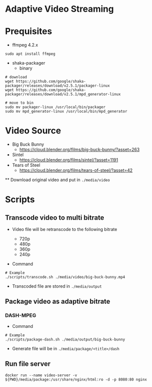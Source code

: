 # Adaptive Video Streaming

# Prequisites
- ffmpeg 4.2.x
```
sudo apt install ffmpeg
```
- shaka-packager
    - binary
```
# download
wget https://github.com/google/shaka-packager/releases/download/v2.5.1/packager-linux
wget https://github.com/google/shaka-packager/releases/download/v2.5.1/mpd_generator-linux

# move to bin
sudo mv packager-linux /usr/local/bin/packager
sudo mv mpd_generator-linux /usr/local/bin/mpd_generator
```

# Video Source
- Big Buck Bunny
    - https://cloud.blender.org/films/big-buck-bunny/?asset=263
- Sintel
    - https://cloud.blender.org/films/sintel/?asset=1191
- Tears of Steel
    - https://cloud.blender.org/films/tears-of-steel/?asset=42

** Download original video and put in `./media/video`

# Scripts
## Transcode video to multi bitrate
- Video file will be retranscode to the following bitrate
    - 720p
    - 480p
    - 360p
    - 240p

- Command
```
# Example
./scripts/transcode.sh ./media/video/big-buck-bunny.mp4
```
- Transcoded file are stored in `./media/output`

## Package video as adaptive bitrate
### DASH-MPEG
- Command
```
# Example
./scripts/package-dash.sh ./media/output/big-buck-bunny
```
- Generate file will be in `./media/package/<title>/dash`

## Run file server
```
docker run --name video-server -v ${PWD}/media/package:/usr/share/nginx/html:ro -d -p 8080:80 nginx
```